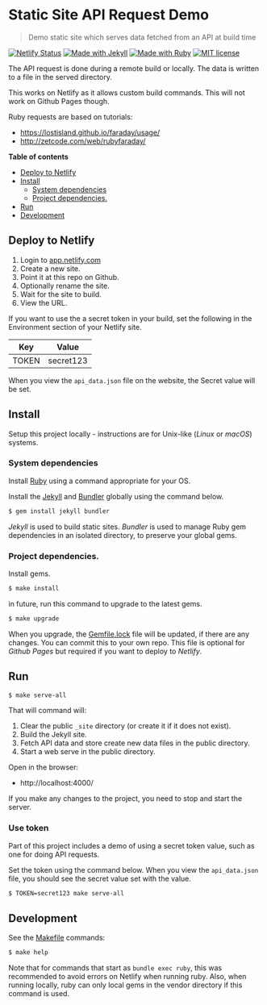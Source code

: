 # Static Site API Request Demo
> Demo static site which serves data fetched from an API at build time

[![Netlify Status](https://api.netlify.com/api/v1/badges/399e649a-072b-4747-9dc2-c9e5cf0e071e/deploy-status)](https://app.netlify.com/sites/static-site-api-request-demo/deploys)
[![Made with Jekyll](https://img.shields.io/badge/Made%20with-Jekyll-blue.svg)](https://jekyllrb.com)
[![Made with Ruby](https://img.shields.io/badge/Made%20with-Ruby-blue.svg)](https://www.ruby-lang.org)
[![MIT license](https://img.shields.io/badge/License-MIT-blue.svg)](https://github.com/MichaelCurrin/static-site-api-request-demo/blob/master/LICENSE)

The API request is done during a remote build or locally. The data is written to a file in the served directory.

This works on Netlify as it allows custom build commands. This will not work on Github Pages though.

Ruby requests are based on tutorials:

- https://lostisland.github.io/faraday/usage/
- http://zetcode.com/web/rubyfaraday/

**Table of contents**

- [Deploy to Netlify](#deploy-to-netlify)
- [Install](#install)
    - [System dependencies](#system-dependencies)
    - [Project dependencies.](#project-dependencies)
- [Run](#run)
- [Development](#development)


## Deploy to Netlify

1. Login to [app.netlify.com](https://app.netlify.com)
1. Create a new site.
1. Point it at this repo on Github.
1. Optionally rename the site.
1. Wait for the site to build.
1. View the URL.

If you want to use the a secret token in your build, set the following in the Environment section of your Netlify site.

| Key   | Value     |
| ----- | --------- |
| TOKEN | secret123 |

When you view the `api_data.json` file on the website, the Secret value will be set.

## Install

Setup this project locally - instructions are for Unix-like (_Linux_ or _macOS_) systems.

### System dependencies

Install [Ruby](https://www.ruby-lang.org/en/documentation/installation/#package-management-systems) using a command appropriate for your OS.

Install the [Jekyll](https://jekyllrb.com/) and [Bundler](https://bundler.io/) globally using the command below.

```bash
$ gem install jekyll bundler
```

_Jekyll_ is used to build static sites. _Bundler_ is used to manage Ruby gem dependencies in an isolated directory, to preserve your global gems.

### Project dependencies.

Install gems.

```bash
$ make install
```

in future, run this command to upgrade to the latest gems.

```bash
$ make upgrade
```

When you upgrade, the [Gemfile.lock](/Gemfile.lock) file will be updated, if there are any changes. You can commit this to your own repo. This file is optional for _Github Pages_ but required if you want to deploy to _Netlify_.


## Run

```sh
$ make serve-all
```

That will command will:
1. Clear the public `_site` directory (or create it if it does not exist).
2. Build the Jekyll site.
3. Fetch API data and store create new data files in the public directory.
4. Start a web serve in the public directory.


Open in the browser:

- http://localhost:4000/


If you make any changes to the project, you need to stop and start the server.

### Use token

Part of this project includes a demo of using a secret token value, such as one for doing API requests.

Set the token using the command below. When you view the `api_data.json` file, you should see the secret value set with the value.

```sh
$ TOKEN=secret123 make serve-all
```

## Development

See the [Makefile](/Makefile) commands:

```sh
$ make help
```

Note that for commands that start as `bundle exec ruby`, this was recommended to avoid errors on Netlify when running ruby. Also, when running locally, ruby can only local gems in the vendor directory if this command is used.
